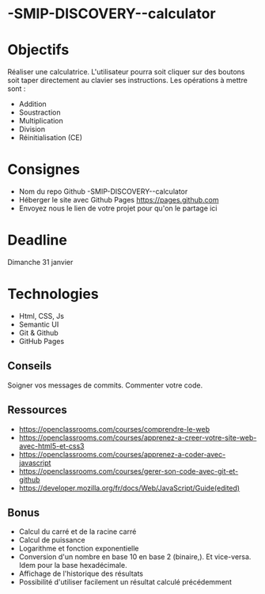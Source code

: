 # -SMIP-DISCOVERY--calculator

# Objectifs
Réaliser une calculatrice. L'utilisateur pourra soit cliquer sur des boutons soit taper directement au clavier ses instructions. Les opérations à mettre sont : 
* Addition
* Soustraction
* Multiplication
* Division
* Réinitialisation (CE)

# Consignes 
* Nom du repo Github -SMIP-DISCOVERY--calculator
* Héberger le site avec Github Pages https://pages.github.com
* Envoyez nous le lien de votre projet pour qu'on le partage ici


# Deadline 
Dimanche 31 janvier


# Technologies
* Html, CSS, Js
* Semantic UI
* Git & Github
* GitHub Pages

## Conseils
Soigner vos messages de commits.
Commenter votre code.


## Ressources
* https://openclassrooms.com/courses/comprendre-le-web
* https://openclassrooms.com/courses/apprenez-a-creer-votre-site-web-avec-html5-et-css3
* https://openclassrooms.com/courses/apprenez-a-coder-avec-javascript
* https://openclassrooms.com/courses/gerer-son-code-avec-git-et-github 
* https://developer.mozilla.org/fr/docs/Web/JavaScript/Guide(edited)





## Bonus
* Calcul du carré et de la racine carré
* Calcul de puissance
* Logarithme et fonction exponentielle
* Conversion d'un nombre en base 10 en base 2 (binaire,). Et vice-versa. Idem pour la base hexadécimale.
* Affichage de l'historique des résultats
* Possibilité d'utiliser facilement un résultat calculé précédemment

